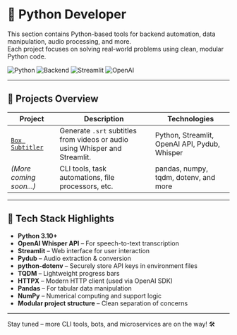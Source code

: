 # 🐍 Python Developer

This section contains Python-based tools for backend automation, data manipulation, audio processing, and more.  
Each project focuses on solving real-world problems using clean, modular Python code.

![Python](https://img.shields.io/badge/Python-3.10%2B-blue)
![Backend](https://img.shields.io/badge/Type-Automation%20%26%20CLI-lightgrey)
![Streamlit](https://img.shields.io/badge/UI-Streamlit-orange)
![OpenAI](https://img.shields.io/badge/OpenAI-Whisper-green)

---

## 🔧 Projects Overview

| Project                             | Description                                                                 | Technologies                                  |
| ----------------------------------- | --------------------------------------------------------------------------- | --------------------------------------------- |
| [`Box Subtitler`](./box_subtitler/) | Generate `.srt` subtitles from videos or audio using Whisper and Streamlit. | Python, Streamlit, OpenAI API, Pydub, Whisper |
| _(More coming soon...)_             | CLI tools, task automations, file processors, etc.                          | pandas, numpy, tqdm, dotenv, and more         |

---

## 🧰 Tech Stack Highlights

- **Python 3.10+**
- **OpenAI Whisper API** – For speech-to-text transcription
- **Streamlit** – Web interface for user interaction
- **Pydub** – Audio extraction & conversion
- **python-dotenv** – Securely store API keys in environment files
- **TQDM** – Lightweight progress bars
- **HTTPX** – Modern HTTP client (used via OpenAI SDK)
- **Pandas** – For tabular data manipulation
- **NumPy** – Numerical computing and support logic
- **Modular project structure** – Clean separation of concerns

---

Stay tuned – more CLI tools, bots, and microservices are on the way! 🛠️

